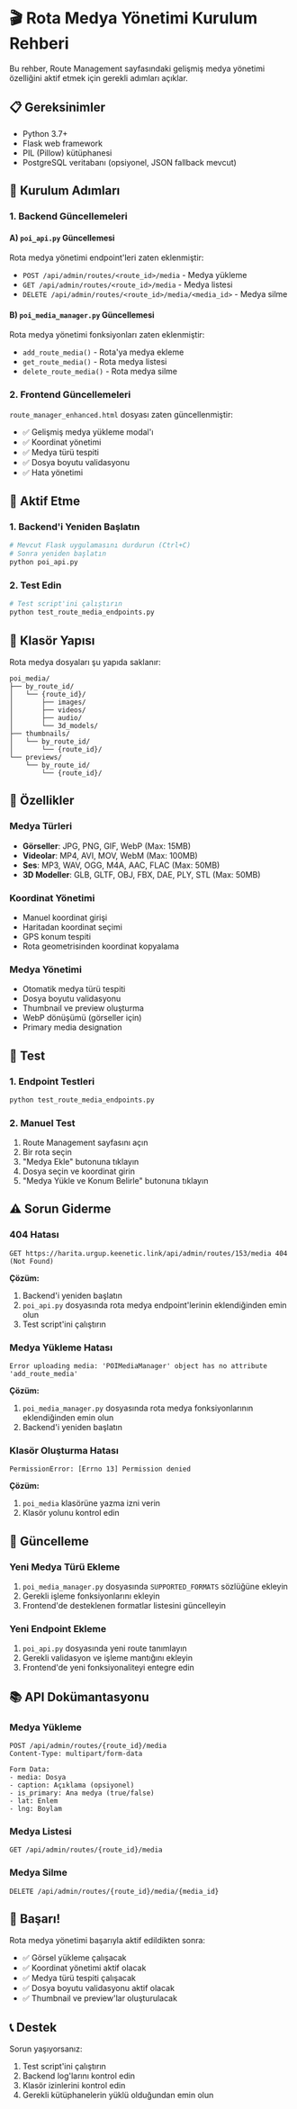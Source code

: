 # 🎬 Rota Medya Yönetimi Kurulum Rehberi

Bu rehber, Route Management sayfasındaki gelişmiş medya yönetimi özelliğini aktif etmek için gerekli adımları açıklar.

## 📋 Gereksinimler

- Python 3.7+
- Flask web framework
- PIL (Pillow) kütüphanesi
- PostgreSQL veritabanı (opsiyonel, JSON fallback mevcut)

## 🚀 Kurulum Adımları

### 1. Backend Güncellemeleri

#### A) `poi_api.py` Güncellemesi
Rota medya yönetimi endpoint'leri zaten eklenmiştir:

- `POST /api/admin/routes/<route_id>/media` - Medya yükleme
- `GET /api/admin/routes/<route_id>/media` - Medya listesi
- `DELETE /api/admin/routes/<route_id>/media/<media_id>` - Medya silme

#### B) `poi_media_manager.py` Güncellemesi
Rota medya yönetimi fonksiyonları zaten eklenmiştir:

- `add_route_media()` - Rota'ya medya ekleme
- `get_route_media()` - Rota medya listesi
- `delete_route_media()` - Rota medya silme

### 2. Frontend Güncellemeleri

`route_manager_enhanced.html` dosyası zaten güncellenmiştir:

- ✅ Gelişmiş medya yükleme modal'ı
- ✅ Koordinat yönetimi
- ✅ Medya türü tespiti
- ✅ Dosya boyutu validasyonu
- ✅ Hata yönetimi

## 🔧 Aktif Etme

### 1. Backend'i Yeniden Başlatın

```bash
# Mevcut Flask uygulamasını durdurun (Ctrl+C)
# Sonra yeniden başlatın
python poi_api.py
```

### 2. Test Edin

```bash
# Test script'ini çalıştırın
python test_route_media_endpoints.py
```

## 📁 Klasör Yapısı

Rota medya dosyaları şu yapıda saklanır:

```
poi_media/
├── by_route_id/
│   └── {route_id}/
│       ├── images/
│       ├── videos/
│       ├── audio/
│       └── 3d_models/
├── thumbnails/
│   └── by_route_id/
│       └── {route_id}/
└── previews/
    └── by_route_id/
        └── {route_id}/
```

## 🎯 Özellikler

### Medya Türleri
- **Görseller**: JPG, PNG, GIF, WebP (Max: 15MB)
- **Videolar**: MP4, AVI, MOV, WebM (Max: 100MB)
- **Ses**: MP3, WAV, OGG, M4A, AAC, FLAC (Max: 50MB)
- **3D Modeller**: GLB, GLTF, OBJ, FBX, DAE, PLY, STL (Max: 50MB)

### Koordinat Yönetimi
- Manuel koordinat girişi
- Haritadan koordinat seçimi
- GPS konum tespiti
- Rota geometrisinden koordinat kopyalama

### Medya Yönetimi
- Otomatik medya türü tespiti
- Dosya boyutu validasyonu
- Thumbnail ve preview oluşturma
- WebP dönüşümü (görseller için)
- Primary media designation

## 🧪 Test

### 1. Endpoint Testleri
```bash
python test_route_media_endpoints.py
```

### 2. Manuel Test
1. Route Management sayfasını açın
2. Bir rota seçin
3. "Medya Ekle" butonuna tıklayın
4. Dosya seçin ve koordinat girin
5. "Medya Yükle ve Konum Belirle" butonuna tıklayın

## ⚠️ Sorun Giderme

### 404 Hatası
```
GET https://harita.urgup.keenetic.link/api/admin/routes/153/media 404 (Not Found)
```

**Çözüm:**
1. Backend'i yeniden başlatın
2. `poi_api.py` dosyasında rota medya endpoint'lerinin eklendiğinden emin olun
3. Test script'ini çalıştırın

### Medya Yükleme Hatası
```
Error uploading media: 'POIMediaManager' object has no attribute 'add_route_media'
```

**Çözüm:**
1. `poi_media_manager.py` dosyasında rota medya fonksiyonlarının eklendiğinden emin olun
2. Backend'i yeniden başlatın

### Klasör Oluşturma Hatası
```
PermissionError: [Errno 13] Permission denied
```

**Çözüm:**
1. `poi_media` klasörüne yazma izni verin
2. Klasör yolunu kontrol edin

## 🔄 Güncelleme

### Yeni Medya Türü Ekleme
1. `poi_media_manager.py` dosyasında `SUPPORTED_FORMATS` sözlüğüne ekleyin
2. Gerekli işleme fonksiyonlarını ekleyin
3. Frontend'de desteklenen formatlar listesini güncelleyin

### Yeni Endpoint Ekleme
1. `poi_api.py` dosyasında yeni route tanımlayın
2. Gerekli validasyon ve işleme mantığını ekleyin
3. Frontend'de yeni fonksiyonaliteyi entegre edin

## 📚 API Dokümantasyonu

### Medya Yükleme
```http
POST /api/admin/routes/{route_id}/media
Content-Type: multipart/form-data

Form Data:
- media: Dosya
- caption: Açıklama (opsiyonel)
- is_primary: Ana medya (true/false)
- lat: Enlem
- lng: Boylam
```

### Medya Listesi
```http
GET /api/admin/routes/{route_id}/media
```

### Medya Silme
```http
DELETE /api/admin/routes/{route_id}/media/{media_id}
```

## 🎉 Başarı!

Rota medya yönetimi başarıyla aktif edildikten sonra:

- ✅ Görsel yükleme çalışacak
- ✅ Koordinat yönetimi aktif olacak
- ✅ Medya türü tespiti çalışacak
- ✅ Dosya boyutu validasyonu aktif olacak
- ✅ Thumbnail ve preview'lar oluşturulacak

## 📞 Destek

Sorun yaşıyorsanız:
1. Test script'ini çalıştırın
2. Backend log'larını kontrol edin
3. Klasör izinlerini kontrol edin
4. Gerekli kütüphanelerin yüklü olduğundan emin olun
